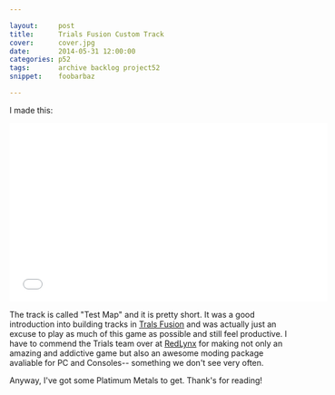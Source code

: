 ```yaml
---

layout:     post
title:      Trials Fusion Custom Track 
cover:      cover.jpg
date:       2014-05-31 12:00:00
categories: p52
tags:       archive backlog project52
snippet:    foobarbaz

---
```


I made this:

<iframe width="560" height="315" src="//www.youtube-nocookie.com/embed/0HpHdVgZ4F0" frameborder="0" allowfullscreen></iframe>

The track is called "Test Map" and it is pretty short. It was a good introduction into building tracks in [Trals Fusion](http://www.redlynx.com/games/trials-fusion) and was actually just an excuse to play as much of this game as possible and still feel productive. I have to commend the Trials team over at [RedLynx](http://www.redlynx.com/) for making not only an amazing and addictive game but also an awesome moding package avaliable for PC and Consoles-- something we don't see very often. 

Anyway, I've got some Platimum Metals to get. Thank's for reading! 
